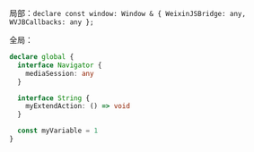 局部：`declare const window: Window & { WeixinJSBridge: any, WVJBCallbacks: any };`

全局：
```ts
declare global {
  interface Navigator {
    mediaSession: any
  }

  interface String {
    myExtendAction: () => void
  }

  const myVariable = 1
}
```

